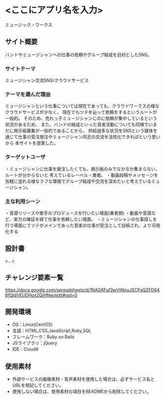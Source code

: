 # <ここにアプリ名を入力>
ミュージック・ワークス

## サイト概要
バンドやミュージシャンへの仕事の依頼やグループ結成を目的としたSNS。

### サイトテーマ
ミュージシャン交流SNS/クラウドサービス

### テーマを選んだ理由
ミュージシャンという仕事については現在であっても、クラウドワークスの様なクラウドサービスが少なく、
現在でもツテを辿って依頼をするというルートが一般的。
そのため、売れっ子ミュージシャンにのに依頼が集中しているという状況があるため、
また、バンドの結成といった音楽活動についても同様でいまだに掲示板募集が一般的であることから、
供給過多な状況をSNSという媒体を通じて仕事の受注発注やミュージシャン同志の交流を活性化できればという思いから
本サイトを提案した。

### ターゲットユーザ
・ミュージシャンに仕事を発注したくても、掲示板のみでなかなか集まらない、ルートが分からないと
考えているレーベル・業者。
・動画投稿やメッセージを気軽に送れる様なラフな環境でグループ結成や交流を深めたいと考えているミュージシャン。

### 主な利用シーン
・音源リリースや歌手のプロデュースを行いたい場面(業者側)
・動画や音源など、実力の確証を経て仕事を依頼したい場面。
・ミュージシャンの仕事探しを行う場面にてツテがメインであった音楽の仕事が受注として投稿され、より可視化する

## 設計書
<...>

## チャレンジ要素一覧
https://docs.google.com/spreadsheets/d/1NAG6Fuf3wVtNnuJSCFgQZFD648fQIdVEUDHox2QiHNw/edit#gid=0

## 開発環境
- OS：Linux(CentOS)
- 言語：HTML,CSS,JavaScript,Ruby,SQL
- フレームワーク：Ruby on Rails
- JSライブラリ：jQuery
- IDE：Cloud9

## 使用素材
- 外部サービスの画像素材・音声素材を使用した場合は、必ずサービス名とURLを明記してください。
- 使用しない場合は、使用素材の項目をREADMEから削除してください。
